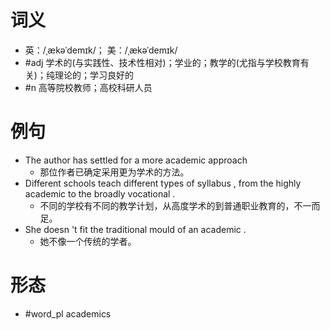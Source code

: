 # 词义
- 英：/ˌækəˈdemɪk/； 美：/ˌækəˈdemɪk/
- #adj 学术的(与实践性、技术性相对)；学业的；教学的(尤指与学校教育有关)；纯理论的；学习良好的
- #n 高等院校教师；高校科研人员
# 例句
- The author has settled for a more academic approach
	- 那位作者已确定采用更为学术的方法。
- Different schools teach different types of syllabus , from the highly academic to the broadly vocational .
	- 不同的学校有不同的教学计划，从高度学术的到普通职业教育的，不一而足。
- She doesn 't fit the traditional mould of an academic .
	- 她不像一个传统的学者。
# 形态
- #word_pl academics
